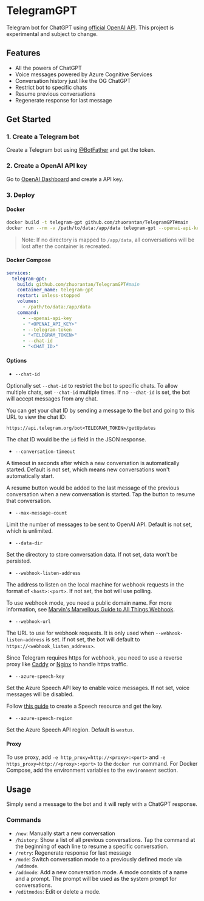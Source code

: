 # TelegramGPT

Telegram bot for ChatGPT using [official OpenAI API](https://platform.openai.com/docs/guides/chat). This project is experimental and subject to change.

## Features

- All the powers of ChatGPT
- Voice messages powered by Azure Cognitive Services
- Conversation history just like the OG ChatGPT
- Restrict bot to specific chats
- Resume previous conversations
- Regenerate response for last message

## Get Started

### 1. Create a Telegram bot

Create a Telegram bot using [@BotFather](https://t.me/BotFather) and get the token.

### 2. Create a OpenAI API key

Go to [OpenAI Dashboard](https://platform.openai.com/account/api-keys) and create a API key.

### 3. Deploy

#### Docker

```bash
docker build -t telegram-gpt github.com/zhuorantan/TelegramGPT#main
docker run --rm -v /path/to/data:/app/data telegram-gpt --openai-api-key "<OPENAI_API_KEY>" --telegram-token "<TELEGRAM_TOKEN>"
```

> Note: If no directory is mapped to `/app/data`, all conversations will be lost after the container is recreated.

#### Docker Compose

```yaml
services:
  telegram-gpt:
    build: github.com/zhuorantan/TelegramGPT#main
    container_name: telegram-gpt
    restart: unless-stopped
    volumes:
      - /path/to/data:/app/data
    command:
      - --openai-api-key
      - "<OPENAI_API_KEY>"
      - --telegram-token
      - "<TELEGRAM_TOKEN>"
      - --chat-id
      - "<CHAT_ID>"
```

#### Options

- `--chat-id`

Optionally set `--chat-id` to restrict the bot to specific chats.
To allow multiple chats, set `--chat-id` multiple times.
If no `--chat-id` is set, the bot will accept messages from any chat.

You can get your chat ID by sending a message to the bot and going to this URL to view the chat ID:

`https://api.telegram.org/bot<TELEGRAM_TOKEN>/getUpdates`

The chat ID would be the `id` field in the JSON response.

- `--conversation-timeout`

A timeout in seconds after which a new conversation is automatically started.
Default is not set, which means new conversations won't automatically start.

A resume button would be added to the last message of the previous conversation when a new conversation is started.
Tap the button to resume that conversation.

- `--max-message-count`

Limit the number of messages to be sent to OpenAI API. Default is not set, which is unlimited.

- `--data-dir`

Set the directory to store conversation data. If not set, data won't be persisted.

- `--webhook-listen-address`

The address to listen on the local machine for webhook requests in the format of `<host>:<port>`. If not set, the bot will use polling.

To use webhook mode, you need a public domain name. For more information, see [Marvin's Marvellous Guide to All Things Webhook](https://core.telegram.org/bots/webhooks).

- `--webhook-url`

The URL to use for webhook requests. It is only used when `--webhook-listen-address` is set. If not set, the bot will default to `https://<webhook_listen_address>`.

Since Telegram requires https for webhook, you need to use a reverse proxy like [Caddy](https://caddyserver.com/) or [Nginx](https://www.nginx.com/) to handle https traffic.

- `--azure-speech-key`

Set the Azure Speech API key to enable voice messages. If not set, voice messages will be disabled.

Follow [this guide](https://learn.microsoft.com/en-us/azure/cognitive-services/speech-service/get-started-text-to-speech) to create a Speech resource and get the key.

- `--azure-speech-region`

Set the Azure Speech API region. Default is `westus`.

#### Proxy

To use proxy, add `-e http_proxy=http://<proxy>:<port>` and `-e https_proxy=http://<proxy>:<port>` to the `docker run` command.
For Docker Compose, add the environment variables to the `environment` section.

## Usage

Simply send a message to the bot and it will reply with a ChatGPT response.

### Commands

- `/new`: Manually start a new conversation
- `/history`: Show a list of all previous conversations. Tap the command at the beginning of each line to resume a specific conversation.
- `/retry`: Regenerate response for last message
- `/mode`: Switch conversation mode to a previously defined mode via `/addmode`.
- `/addmode`: Add a new conversation mode. A mode consists of a name and a prompt. The prompt will be used as the system prompt for conversations.
- `/editmodes`: Edit or delete a mode.
